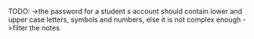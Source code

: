 TODO: 
    ->the password for a student s account should contain lower and upper case letters, symbols and numbers, else it is not complex enough
    ->filter the notes
